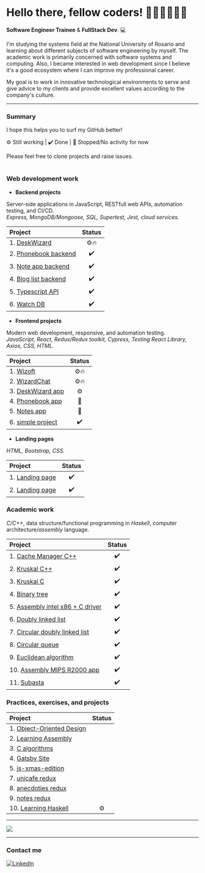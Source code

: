 <h1> Hello there, fellow coders! 👩🏼‍💻👨🏻‍💻</h1> <!-- <img src="src/one-ring.png"> -->

**Software Engineer Trainee** & **FullStack Dev**. 💻

I'm studying the systems field at the National University of Rosario and learning about different subjects of software engineering by myself. The academic work is primarily concerned with software systems and computing. Also, I became interested in web development since I believe it's a good ecosystem where I can improve my professional career.

My goal is to work in innovative technological environments to serve and give advice to my clients and provide excellent values according to the company's culture.

---

### Summary
I hope this helps you to surf my GitHub better!

 ⚙️ Still working
| ✔️ Done
| 🛑 Stopped/No activity for now


Please feel free to clone projects and raise issues.
<br>
<br>

### Web development work
- **Backend projects**

Server-side applications in JavaScript, RESTfull web APIs, automation testing, and CI/CD.
<br>
*Express, MongoDB/Mongoose, SQL, Supertest, Jest, cloud services.*

| **Project**                                                                                    | **Status**|
| :------------                                                                                  |  :-----:  |
| 1. [DeskWizard](https://github.com/agustinlozano/DeskWizard "DeskWizard")                         |    ⚙️🔥   |
| 2. [Phonebook backend](https://github.com/agustinlozano/phonebook-backend "Phonebook backend") |     ✔️    |
| 3. [Note app backend](https://github.com/agustinlozano/note-app-backend "Note app backend")    |     ✔️    |
| 4. [Blog list backend](https://github.com/agustinlozano/blog-list-backend "Blog list backend") |     ✔️    |
| 5. [Typescript API](https://github.com/agustinlozano/typescript-API "Typescript API")          |     ✔️    |
| 6. [Watch DB](https://github.com/agustinlozano/watch-db "Watch DB")                            |     ✔️    |

- **Frontend projects**

Modern web development, responsive, and automation testing. 
<br>
*JavaScript, React, Redux/Redux toolkit, Cypress, Testing React Library, Axios, CSS, HTML.*

| **Project**                                                                             | **Status**|
| :------------                                                                           |  :-----:  |
| 1. [Wizoft](https://github.com/agustinlozano/portfolio "Portfolio")                     |    ⚙️🔥  |
| 2. [WizardChat](https://github.com/agustinlozano/WizardChat "WizardChat")               |    ⚙️🔥  |
| 3. [DeskWizard app](https://github.com/agustinlozano/DeskWizard/tree/master/frontend "DeskWizard app")        |    ⚙️    |
| 4. [Phonebook app](https://github.com/agustinlozano/phonebook "Phonebook app")          |    🛑    |
| 5. [Notes app](https://github.com/agustinlozano/notes-app "Notes app")                  |    🛑    |
| 6. [simple project](https://github.com/agustinlozano/front-end-projec "simple project") |    ✔️    |

- **Landing pages**

*HTML, Bootstrap, CSS.*

| **Project**                                                                        | **Status**|
| :------------                                                                      |  :-----:  |
| 1. [Landing page](https://github.com/agustinlozano/landing-page-1 "Landing page")  |     ✔️    |
| 2. [Landing page](https://github.com/agustinlozano/landing-page-2 "Landing page")  |     ✔️    |

### Academic work
*C/C++*, data structure/functional programming in *Haskell*, computer architecture/*assembly* language.

| **Project**                                                                                                  | **Status**|
| :------------                                                                                                |  :-----:  |
| 1. [Cache Manager C++](https://github.com/agustinlozano/cache-manager "Cache Manager C++")                   |    ✔️    |
| 2. [Kruskal C++](https://github.com/agustinlozano/kruskal-doo "Kruskal C++")                                 |    ✔️    |
| 3. [Kruskal C](https://github.com/agustinlozano/kruskal "Kruskal")                                           |    ✔️    |
| 4. [Binary tree](https://github.com/agustinlozano/binary-tree "Binary tree")                                 |    ✔️    |
| 5. [Assembly intel x86 + C driver](https://github.com/agustinlozano/driver "Assembly intel x86 + C driver")  |    ✔️    |
| 6. [Doubly linked list](https://github.com/agustinlozano/doubly-linked-list "Doubly linked list")            |    ✔️    |
| 7. [Circular doubly linked list](https://github.com/agustinlozano/circular-doubly-linked-list "Circular doubly linked list") |    ✔️    |
| 8. [Circular queue](https://github.com/agustinlozano/circular-queue "Circular queue")                         |    ✔️    |
| 9. [Euclidean algorithm](https://github.com/agustinlozano/euclidean-algorithm "Euclidean algorithm")          |    ✔️    |
| 10. [Assembly MIPS R2000 app](https://github.com/agustinlozano/assembly-app "Assembly MIPS R2000 app")        |    ✔️    |
| 11. [Subasta](https://github.com/agustinlozano/subasta "Subasta")                                             |    ✔️    |

### Practices, exercises, and projects

| **Project**                                                                                              | **Status**|
| :------------                                                                                            |  :-----:  |
| 1. [Object-Oriented Design](https://github.com/agustinlozano/DOO "DOO")                                  |           |
| 2. [Learning Assembly](https://github.com/agustinlozano/assembly-practice "Assembly-practice")           |           |
| 3. [C algorithms](https://github.com/agustinlozano/C-algorithms "C algorithms")                          |           |
| 4. [Gatsby Site](https://github.com/agustinlozano/first-gatsby-site "Gatsby Site")                       |           |
| 5. [js-xmas-edition](https://github.com/agustinlozano/js-xmas-edition "js-xmas-edition")                 |           |
| 7. [unicafe redux](https://github.com/agustinlozano/unicafe-redux "unicafe redux")                       |           |
| 8. [anecdoties redux](https://github.com/agustinlozano/redux-anecdoties "anecdoties redux")              |           |
| 9. [notes redux](https://github.com/agustinlozano/redux-notes "notes redux")                             |           |
| 10. [Learning Haskell](https://github.com/agustinlozano/haskell "Haskell practices")                     |    ⚙️     |

---

<a href="https://github.com/agustinlozano">
  <img align="center" src="https://github-readme-stats.vercel.app/api/top-langs/?username=agustinlozano&layout=compact&theme=dracula" />
</a>

---

### Contact me

<a href="https://www.linkedin.com/in/agustin-lozano-blua/" target="_blank"><img src="https://img.shields.io/badge/LinkedIn-%230077B5.svg?&style=flat-square&logo=linkedin&logoColor=white" alt="LinkedIn"></a>
